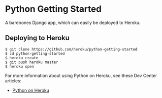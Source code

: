 # Python Getting Started

A barebones Django app, which can easily be deployed to Heroku.


## Deploying to Heroku

```term
$ git clone https://github.com/heroku/python-getting-started
$ cd python-getting-started
$ heroku create
$ git push heroku master
$ heroku open
```


For more information about using Python on Heroku, see these Dev Center articles:

- [Python on Heroku](https://devcenter.heroku.com/categories/python)
